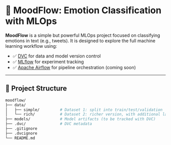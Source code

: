 # 🧠 MoodFlow: Emotion Classification with MLOps

**MoodFlow** is a simple but powerful MLOps project focused on classifying emotions in text (e.g., tweets). It is designed to explore the full machine learning workflow using:

- ✅ [DVC](https://dvc.org/) for data and model version control  
- ✅ [MLflow](https://mlflow.org/) for experiment tracking  
- ✅ [Apache Airflow](https://airflow.apache.org/) for pipeline orchestration (coming soon)

---

## 📁 Project Structure

```bash
moodflow/
├── data/
│   ├── simple/         # Dataset 1: split into train/test/validation
│   └── rich/           # Dataset 2: richer version, with additional label
├── models/             # Model artifacts (to be tracked with DVC)
├── .dvc/               # DVC metadata
├── .gitignore
├── .dvcignore
└── README.md
